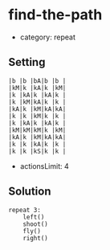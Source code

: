 # find-the-path
- category: repeat

## Setting

```
|b |b |bA|b |b |
|kM|k |kA|k |kM|
|k |kA|k |kA|k |
|k |kM|kA|k |k |
|kA|k |kM|kA|kA|
|k |k |kM|k |k |
|k |kA|k |kA|k |
|kM|kM|kM|k |kM|
|kA|k |kM|kA|kA|
|k |k |kA|k |k |
|k |k |kS|k |k |
```

- actionsLimit: 4

## Solution

```
repeat 3:
    left()
    shoot()
    fly()
    right()

```
